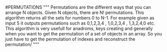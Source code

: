 #PERMUTATIONS
"""
Permutations are the different ways that you can arrange N objects. Given N objects, there are N! permutations. This algorithm returns all the sets for numbers 0 to N-1. For example given as input 5 it outputs permutations such as 0,1,2,3,4  ,  1,0,2,3,4  , 1,3,2,4,0 etc.
This algorithm is very usefull for anadroms, keys creating and generally when you want to get the permutation of a set of objects in an array. So you just have to get the permutation of indexes and reconstruct the permutation/ 
"""